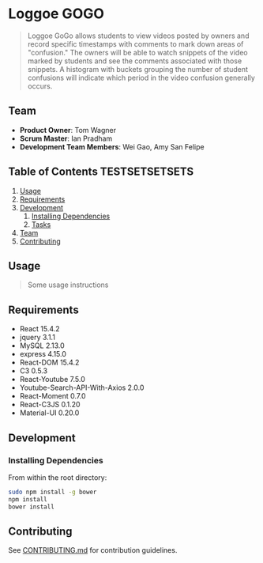 # Loggoe GOGO

> Loggoe GoGo allows students to view videos posted by owners and record specific timestamps with comments to mark down areas of "confusion." The owners will be able to watch snippets of the video marked by students and see the comments associated with those snippets. A histogram with buckets grouping the number of student confusions will indicate which period in the video confusion generally occurs. 

## Team

  - __Product Owner__: Tom Wagner
  - __Scrum Master__: Ian Pradham
  - __Development Team Members__: Wei Gao, Amy San Felipe

## Table of Contents TESTSETSETSETS

1. [Usage](#Usage)
1. [Requirements](#requirements)
1. [Development](#development)
    1. [Installing Dependencies](#installing-dependencies)
    1. [Tasks](#tasks)
1. [Team](#team)
1. [Contributing](#contributing)

## Usage

> Some usage instructions

## Requirements

- React 15.4.2
- jquery 3.1.1
- MySQL 2.13.0
- express 4.15.0
- React-DOM 15.4.2
- C3 0.5.3
- React-Youtube 7.5.0
- Youtube-Search-API-With-Axios 2.0.0
- React-Moment 0.7.0
- React-C3JS 0.1.20
- Material-UI 0.20.0

## Development

### Installing Dependencies

From within the root directory:

```sh
sudo npm install -g bower
npm install
bower install
```

## Contributing

See [CONTRIBUTING.md](CONTRIBUTING.md) for contribution guidelines.
